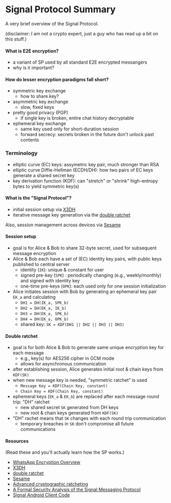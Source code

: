# Signal Protocol Summary
A very brief overview of the Signal Protocol.

(disclaimer: I am not a crypto expert, just a guy who has read up a bit on this stuff.)

#### What is E2E encryption?
- a variant of SP used by all standard E2E encrypted messangers
- why is it important?

#### How do lesser encryption paradigms fall short?
- symmetric key exchange
    - how to share key?
- asymmetric key exchange
    - slow, fixed keys
- pretty good privacy (PGP)
    - if single key is broken, entire chat history decryptable
- ephemeral key exchange
    - same key used only for short-duration session
    - forward secrecy: secrets broken in the future don't unlock past contents

### Terminology
- elliptic curve (EC) keys: assymetric key pair, much stronger than RSA
- elliptic curve Diffie-Hellman (ECDH/DH): how two pairs of EC keys generate a shared secret key
- key derivation function (KDF): can "stretch" or "shrink" high-entropy bytes to yield symmetric key(s)

#### What is the "Signal Protocol"?
- initial session setup via [X3DH](https://whispersystems.org/docs/specifications/x3dh/)
- iterative message key generation via the [double ratchet](https://whispersystems.org/docs/specifications/doubleratchet/)

Also, session management across devices via [Sesame](https://whispersystems.org/docs/specifications/sesame/)

#### Session setup
- goal is for Alice & Bob to share 32-byte secret, used for subsequent message encryption
- Alice & Bob each have a set of (EC) identity key pairs, with public keys published to central server
    - identity (`IK`): unique & constant for user
    - signed pre-key (`SPK`) : periodically changing (e.g., weekly/monthly) and signed with identity key
    - one-time pre-keys (`OPK`): each used only for one session initialization
- Alice initiates session with Bob by generating an ephemeral key pair `EK_a` and calculating
    - `DH1 = DH(IK_a, SPK_b)`
    - `DH2 = DH(EK_a, IK_b)`
    - `DH3 = DH(EK_a, SPK_b)`
    - `DH4 = DH(EK_a, OPK_b)`
    - shared key: `SK = KDF(DH1 || DH2 || DH3 || DH3)`

#### Double ratchet
- goal is for both Alice & Bob to generate same unique encryption key for each message
    - e.g., key(s) for AES256 cipher in GCM mode
    - allows for asynchronous communication
- after establishing session, Alice generates initial root & chain keys from `KDF(SK)`
- when new message key is needed, "symmetric ratchet" is used
    - `Message Key = KDF(Chain Key, constant)`
    - `Chain Key = KDF(Chain Key, constant)`
- ephemeral keys (`EK_a` & `EK_b`) are replaced after each message round trip: "DH" ratchet
    - new shared secret `SK` generated from DH keys
    - new root & chain keys generated from `KDF(SK)`
- "DH" rachet means that `SK` changes with each round trip communication
    - temporary breaches in `SK` don't compromise all future communications

#### Resources
(Read these and you'll actually learn how the SP works.)
- [WhatsApp Encryption Overview](https://www.whatsapp.com/security/WhatsApp-Security-Whitepaper.pdf)
- [X3DH](https://whispersystems.org/docs/specifications/x3dh/)
- [double ratchet](https://whispersystems.org/docs/specifications/doubleratchet/)
- [Sesame](https://whispersystems.org/docs/specifications/sesame/)
- [Advanced cryptographic ratcheting](https://whispersystems.org/blog/advanced-ratcheting/)
- [A Formal Security Analysis of the Signal Messaging Protocol](https://eprint.iacr.org/2016/1013.pdf)
- [Signal Android Client Code](https://github.com/WhisperSystems/Signal-Android) 


